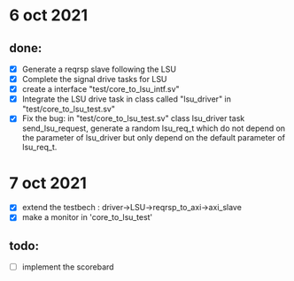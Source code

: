 # 6 oct 2021
## done:
- [x] Generate a reqrsp slave following the LSU
- [x] Complete the signal drive tasks for LSU
- [x] create a interface "test/core_to_lsu_intf.sv"
- [x] Integrate the LSU drive task in class called "lsu_driver" in "test/core_to_lsu_test.sv"
- [x] Fix the bug: in "test/core_to_lsu_test.sv" class lsu_driver task send_lsu_request, generate a random lsu_req_t which do not depend on the parameter of lsu_driver but only depend on the default parameter of lsu_req_t.

# 7 oct 2021
- [x] extend the testbech : driver->LSU->reqrsp_to_axi->axi_slave
- [X] make a monitor in 'core_to_lsu_test'
## todo:
- [ ] implement the scorebard

